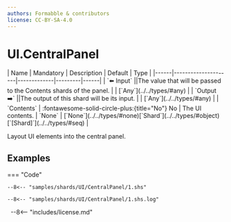```yaml
---
authors: Formabble & contributors
license: CC-BY-SA-4.0
---
```



# UI.CentralPanel

<div class="sh-parameters" markdown="1">
| Name | Mandatory | Description | Default | Type |
|------|---------------------|-------------|---------|------|
| `⬅️ Input` ||The value that will be passed to the Contents shards of the panel. | | [`Any`](../../types/#any) |
| `Output ➡️` ||The output of this shard will be its input. | | [`Any`](../../types/#any) |
| `Contents` | :fontawesome-solid-circle-plus:{title="No"} No  | The UI contents. | `None` | [`None`](../../types/#none)[`Shard`](../../types/#object)[`[Shard]`](../../types/#seq) |

</div>

Layout UI elements into the central panel.

## Examples

=== "Code"

  ```x86asm linenums="1"
  --8<-- "samples/shards/UI/CentralPanel/1.shs"
  ```

  ```
  --8<-- "samples/shards/UI/CentralPanel/1.shs.log"
  ```
&nbsp;
--8<-- "includes/license.md"

